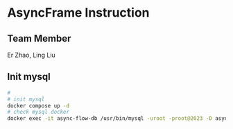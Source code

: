 # AsyncFrame Instruction

## Team Member
Er Zhao, Ling Liu

## Init mysql

```bash
#
# init mysql
docker compose up -d
# check mysql docker
docker exec -it async-flow-db /usr/bin/mysql -uroot -proot@2023 -D asyncflow -e "show tables;"
```
